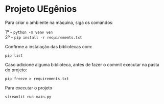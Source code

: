 # Projeto UEgênios

Para criar o ambiente na máquina, siga os comandos: 

1º - `python -m venv ven` </br>
2º - `pip install -r requirements.txt`

Confirme a instalação das bibliotecas com: 

`pip list`

Caso adicione alguma biblioteca, antes de fazer o commit executar na pasta do projeto: 

`pip freeze > requirements.txt`

Para executar o projeto 

`streamlit run main.py`

